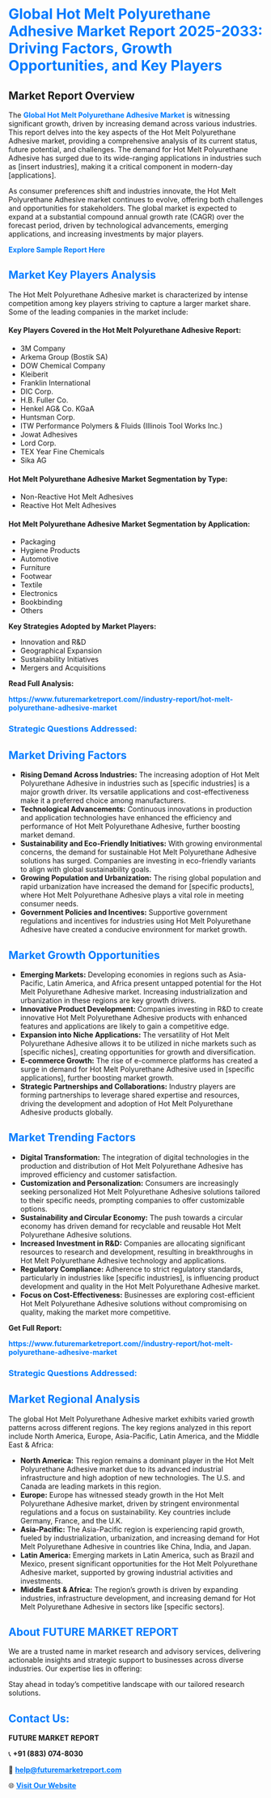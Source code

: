 <h1 style="color: #007BFF;">Global Hot Melt Polyurethane Adhesive Market Report 2025-2033: Driving Factors, Growth Opportunities, and Key Players</h1>

<section id="overview">
<h2>Market Report Overview</h2>
<p>The <a href="https://www.futuremarketreport.com//industry-report/hot-melt-polyurethane-adhesive-market" style="color: #007BFF; text-decoration: none;"><strong>Global Hot Melt Polyurethane Adhesive Market</strong></a> is witnessing significant growth, driven by increasing demand across various industries. This report delves into the key aspects of the Hot Melt Polyurethane Adhesive market, providing a comprehensive analysis of its current status, future potential, and challenges. The demand for Hot Melt Polyurethane Adhesive has surged due to its wide-ranging applications in industries such as [insert industries], making it a critical component in modern-day [applications].</p>
<p>As consumer preferences shift and industries innovate, the Hot Melt Polyurethane Adhesive market continues to evolve, offering both challenges and opportunities for stakeholders. The global market is expected to expand at a substantial compound annual growth rate (CAGR) over the forecast period, driven by technological advancements, emerging applications, and increasing investments by major players.</p>
</section>

<section id="overview">
<p><a href="https://www.futuremarketreport.com//request-sample/reportId=48998" style="color: #007BFF; text-decoration: none;"><strong>Explore Sample Report Here</strong></a></p>
</section>

<section id="key-players">
<h2 style="color: #007BFF;">Market Key Players Analysis</h2>
<p>The Hot Melt Polyurethane Adhesive market is characterized by intense competition among key players striving to capture a larger market share. Some of the leading companies in the market include:</p>
<h4>Key Players Covered in the Hot Melt Polyurethane Adhesive Report:</h4>
<ul><li>3M Company</li><li>Arkema Group (Bostik SA)</li><li>DOW Chemical Company</li><li>Kleiberit</li><li>Franklin International</li><li>DIC Corp.</li><li>H.B. Fuller Co.</li><li>Henkel AG&amp; Co. KGaA</li><li>Huntsman Corp.</li><li>ITW Performance Polymers &amp; Fluids (Illinois Tool Works Inc.)</li><li>Jowat Adhesives</li><li>Lord Corp.</li><li>TEX Year Fine Chemicals</li><li>Sika AG</li></ul>
<h4>Hot Melt Polyurethane Adhesive Market Segmentation by Type:</h4>
<ul><li>Non-Reactive Hot Melt Adhesives</li><li>Reactive Hot Melt Adhesives</li></ul>

<h4>Hot Melt Polyurethane Adhesive Market Segmentation by Application:</h4>
<ul><li>Packaging</li><li>Hygiene Products</li><li>Automotive</li><li>Furniture</li><li>Footwear</li><li>Textile</li><li>Electronics</li><li>Bookbinding</li><li>Others</li></ul>
<p><strong>Key Strategies Adopted by Market Players:</strong></p>
<ul>
<li>Innovation and R&D</li>
<li>Geographical Expansion</li>
<li>Sustainability Initiatives</li>
<li>Mergers and Acquisitions</li>
</ul>
</section>

<section>
<p><strong>Read Full Analysis: </strong></p><a href="https://www.futuremarketreport.com//industry-report/hot-melt-polyurethane-adhesive-market" style="color: #007BFF; text-decoration: none;"><strong>https://www.futuremarketreport.com//industry-report/hot-melt-polyurethane-adhesive-market</strong></a>
<h3 style="color: #007BFF;">Strategic Questions Addressed:</h3>
</section>

<section id="driving-factors">
<h2 style="color: #007BFF;">Market Driving Factors</h2>
<ul>
<li><strong>Rising Demand Across Industries:</strong> The increasing adoption of Hot Melt Polyurethane Adhesive in industries such as [specific industries] is a major growth driver. Its versatile applications and cost-effectiveness make it a preferred choice among manufacturers.</li>
<li><strong>Technological Advancements:</strong> Continuous innovations in production and application technologies have enhanced the efficiency and performance of Hot Melt Polyurethane Adhesive, further boosting market demand.</li>
<li><strong>Sustainability and Eco-Friendly Initiatives:</strong> With growing environmental concerns, the demand for sustainable Hot Melt Polyurethane Adhesive solutions has surged. Companies are investing in eco-friendly variants to align with global sustainability goals.</li>
<li><strong>Growing Population and Urbanization:</strong> The rising global population and rapid urbanization have increased the demand for [specific products], where Hot Melt Polyurethane Adhesive plays a vital role in meeting consumer needs.</li>
<li><strong>Government Policies and Incentives:</strong> Supportive government regulations and incentives for industries using Hot Melt Polyurethane Adhesive have created a conducive environment for market growth.</li>
</ul>
</section>

<section id="growth-opportunities">
<h2 style="color: #007BFF;">Market Growth Opportunities</h2>
<ul>
<li><strong>Emerging Markets:</strong> Developing economies in regions such as Asia-Pacific, Latin America, and Africa present untapped potential for the Hot Melt Polyurethane Adhesive market. Increasing industrialization and urbanization in these regions are key growth drivers.</li>
<li><strong>Innovative Product Development:</strong> Companies investing in R&D to create innovative Hot Melt Polyurethane Adhesive products with enhanced features and applications are likely to gain a competitive edge.</li>
<li><strong>Expansion into Niche Applications:</strong> The versatility of Hot Melt Polyurethane Adhesive allows it to be utilized in niche markets such as [specific niches], creating opportunities for growth and diversification.</li>
<li><strong>E-commerce Growth:</strong> The rise of e-commerce platforms has created a surge in demand for Hot Melt Polyurethane Adhesive used in [specific applications], further boosting market growth.</li>
<li><strong>Strategic Partnerships and Collaborations:</strong> Industry players are forming partnerships to leverage shared expertise and resources, driving the development and adoption of Hot Melt Polyurethane Adhesive products globally.</li>
</ul>
</section>

<section id="trending-factors">
<h2 style="color: #007BFF;">Market Trending Factors</h2>
<ul>
<li><strong>Digital Transformation:</strong> The integration of digital technologies in the production and distribution of Hot Melt Polyurethane Adhesive has improved efficiency and customer satisfaction.</li>
<li><strong>Customization and Personalization:</strong> Consumers are increasingly seeking personalized Hot Melt Polyurethane Adhesive solutions tailored to their specific needs, prompting companies to offer customizable options.</li>
<li><strong>Sustainability and Circular Economy:</strong> The push towards a circular economy has driven demand for recyclable and reusable Hot Melt Polyurethane Adhesive solutions.</li>
<li><strong>Increased Investment in R&D:</strong> Companies are allocating significant resources to research and development, resulting in breakthroughs in Hot Melt Polyurethane Adhesive technology and applications.</li>
<li><strong>Regulatory Compliance:</strong> Adherence to strict regulatory standards, particularly in industries like [specific industries], is influencing product development and quality in the Hot Melt Polyurethane Adhesive market.</li>
<li><strong>Focus on Cost-Effectiveness:</strong> Businesses are exploring cost-efficient Hot Melt Polyurethane Adhesive solutions without compromising on quality, making the market more competitive.</li>
</ul>
</section>

<section>
<p><strong>Get Full Report: </strong></p><a href="https://www.futuremarketreport.com//industry-report/hot-melt-polyurethane-adhesive-market" style="color: #007BFF; text-decoration: none;"><strong>https://www.futuremarketreport.com//industry-report/hot-melt-polyurethane-adhesive-market</strong></a>
<h3 style="color: #007BFF;">Strategic Questions Addressed:</h3>
</section>


<section id="regional-analysis">
<h2 style="color: #007BFF;">Market Regional Analysis</h2>
<p>The global Hot Melt Polyurethane Adhesive market exhibits varied growth patterns across different regions. The key regions analyzed in this report include North America, Europe, Asia-Pacific, Latin America, and the Middle East & Africa:</p>
<ul>
<li><strong>North America:</strong> This region remains a dominant player in the Hot Melt Polyurethane Adhesive market due to its advanced industrial infrastructure and high adoption of new technologies. The U.S. and Canada are leading markets in this region.</li>
<li><strong>Europe:</strong> Europe has witnessed steady growth in the Hot Melt Polyurethane Adhesive market, driven by stringent environmental regulations and a focus on sustainability. Key countries include Germany, France, and the U.K.</li>
<li><strong>Asia-Pacific:</strong> The Asia-Pacific region is experiencing rapid growth, fueled by industrialization, urbanization, and increasing demand for Hot Melt Polyurethane Adhesive in countries like China, India, and Japan.</li>
<li><strong>Latin America:</strong> Emerging markets in Latin America, such as Brazil and Mexico, present significant opportunities for the Hot Melt Polyurethane Adhesive market, supported by growing industrial activities and investments.</li>
<li><strong>Middle East & Africa:</strong> The region’s growth is driven by expanding industries, infrastructure development, and increasing demand for Hot Melt Polyurethane Adhesive in sectors like [specific sectors].</li>
</ul>
</section>

<footer>
<h2 style="color: #007BFF;">About FUTURE MARKET REPORT</h2>
<p>We are a trusted name in market research and advisory services, delivering actionable insights and strategic support to businesses across diverse industries. Our expertise lies in offering:</p>

<p>Stay ahead in today’s competitive landscape with our tailored research solutions.</p>

<h2 style="color: #007BFF;">Contact Us:</h2>
<p><strong>FUTURE MARKET REPORT</strong></p>
<p>📞 <strong>+91 (883) 074-8030</strong></p>
<p>📧 <strong><a href="mailto:help@futuremarketreport.com" style="color: #007BFF;">help@futuremarketreport.com</a></strong></p>
<p>🌐 <strong><a href="https://www.futuremarketreport.com/" style="color: #007BFF;">Visit Our Website</a></strong></p>
</footer>